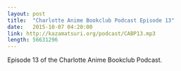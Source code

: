 ```yaml
---
layout: post
title:  "Charlotte Anime Bookclub Podcast Episode 13"
date:   2015-10-07 04:20:00
link: http://kazamatsuri.org/podcast/CABP13.mp3
length: 56631296  
---
```


Episode 13 of the Charlotte Anime Bookclub Podcast.